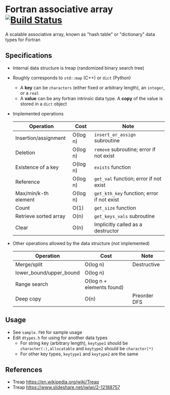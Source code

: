 # Fortran associative array [![Build Status](https://travis-ci.org/ysdtkm/fortran_associative_array.svg?branch=master)](https://travis-ci.org/ysdtkm/fortran_associative_array)
A scalable associative array, known as "hash table" or "dictionary" data types for Fortran

## Specifications
* Internal data structure is treap (randomized binary search tree)
* Roughly corresponds to `std::map` (C++) or `dict` (Python)
    * A **key** can be `characters` (either fixed or arbitrary length), an `integer`, or a `real`
    * A **value** can be any fortran intrinsic data type. A **copy** of the value is stored in a `dict` object
* Implemented operations

  |Operation                  |Cost     |Note                                          |
  |----                       |----     |----                                          |
  |Insertion/assignment       |O(log n) |`insert_or_assign` subroutine                 |
  |Deletion                   |O(log n) |`remove` subroutine; error if not exist       |
  |Existence of a key         |O(log n) |`exists` function                             |
  |Reference                  |O(log n) |`get_val` function; error if not exist        |
  |Max/min/k-th element       |O(log n) |`get_kth_key` function; error if not exist    |
  |Count                      |O(1)     |`get_size` function                           |
  |Retrieve sorted array      |O(n)     |`get_keys_vals` subroutine                    |
  |Clear                      |O(n)     |Implicitly called as a destructor             |

* Other operations allowed by the data structure (not implemented)

  |Operation                  |Cost                     |Note                                          |
  |----                       |----                     |----                                          |
  |Merge/split                |O(log n)                 |Destructive                                   |
  |lower_bound/upper_bound    |O(log n)                 |                                              |
  |Range search               |O(log n + elements found)|                                              |
  |Deep copy                  |O(n)                     |Preorder DFS                                  |

## Usage
* See `sample.f90` for sample usage
* Edit `dtypes.h` for using for another data types
    * For string key (arbitrary length), `keytype1` should be `character(:),allocatable` and `keytype2` should be `character(*)`
    * For other key types, `keytype1` and `keytype2` are the same

## References
* Treap https://en.wikipedia.org/wiki/Treap
* Treap https://www.slideshare.net/iwiwi/2-12188757

